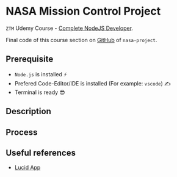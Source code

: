 # NASA Mission Control Project

`ZTM` Udemy Course - [Complete NodeJS Developer](https://www.udemy.com/course/complete-nodejs-developer-zero-to-mastery).

Final code of this course section on [GitHub](https://github.com/odziem/nasa-project) of `nasa-project`.

## Prerequisite

<!-- -->
- `Node.js` is installed ⚡
- Prefered Code-Editor/IDE is installed (For example: `vscode`) ✍
- Terminal is ready 😎 


## Description

<!-- Exercises for NASA Project. -->

## Process

<!-- 

Install npm packages ⬇

```shell
npm install
```

Run node application 🏎️💨

```shell
npm start
```

```shell
npm run watch
```

Clean packages 🧹🪣

```shell
npm run clean
```

Check vulnerabilities 🤔

```shell
npm audit
```

Fix vulnerabilities if needed ✅

```shell
npm audit fix
```
 -->

## Useful references

<!-- 
- []()
 -->
- [Lucid App](https://www.lucidchart.com/pages/?)